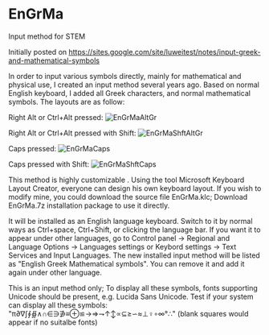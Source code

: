 # EnGrMa

Input method for STEM

Initially posted on https://sites.google.com/site/luweitest/notes/input-greek-and-mathematical-symbols

In order to input various symbols directly, mainly for mathematical and physical use,  I created an input method several years ago. Based on normal English keyboard, I added all Greek characters, and normal mathematical symbols. The layouts are as follow:

Right Alt or Ctrl+Alt pressed:
![EnGrMaAltGr](https://user-images.githubusercontent.com/13092868/146492280-ae74e0db-94da-4634-ae00-0a7f1ab8e667.jpg)

Right Alt or Ctrl+Alt pressed with Shift:
![EnGrMaShftAltGr](https://user-images.githubusercontent.com/13092868/146492943-ff78c1b0-6eca-409f-b8c4-effb44bf000b.jpg)

Caps pressed:
![EnGrMaCaps](https://user-images.githubusercontent.com/13092868/146493038-4e006892-4c7c-4a75-9873-6b01451d65c3.jpg)

Caps pressed with Shift:
![EnGrMaShftCaps](https://user-images.githubusercontent.com/13092868/146493063-18f7153b-4ed4-4261-bd82-d1a0e6067a29.jpg)

This method is highly customizable . Using the tool Microsoft Keyboard Layout Creator, everyone can design his own keyboard layout. If you wish to modify mine, you could download the source file EnGrMa.klc; Download EnGrMa.7z installation package to use it directly.

It will be installed as an English language keyboard. Switch to it by normal ways as  Ctrl+space, Ctrl+Shift, or clicking the language bar. If you want it to appear under other languages, go to Control panel → Regional and Language Options →  Languages settings or Keybord settings → Text Services and Input Languages. The new installed input method will be listed as "English Greek Mathematical symbols". You can remove it and add it again under other language.

This is an input method only; To display all these symbols, fonts supporting Unicode should be present, e.g. Lucida Sans Unicode. Test if your system can display all these symbols: "π∂∇∫∮∯∧∩∈∋∌≡⊕≌→⇒⇁↑↕∝⊆≥∽≈⊥♀∘∞°∴" (blank squares would appear if no suitalbe fonts)
